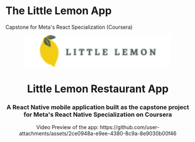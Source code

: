 # The Little Lemon App
Capstone for Meta's React Specialization (Coursera)

<p align="center">
<img src="./assets/img/Logo.png" width="400"/>
</p>
<h1 align="center">Little Lemon Restaurant App</h1>
<h3 align="center">
A React Native mobile application built as the capstone project for Meta's React Native Specialization on Coursera
</h3>
<p align="center">
  Video Preview of the app:
  https://github.com/user-attachments/assets/2ce0948a-e9ee-4380-8c9a-8e9030b00f46
</p>



